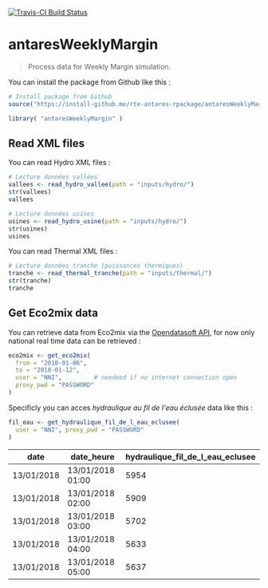 [![Travis-CI Build Status](https://travis-ci.org/rte-antares-rpackage/antaresWeeklyMargin.svg?branch=master)](https://travis-ci.org/rte-antares-rpackage/antaresWeeklyMargin)

# antaresWeeklyMargin


> Process data for Weekly Margin simulation.


You can install the package from Github like this :


```r
# Install package from Github
source("https://install-github.me/rte-antares-rpackage/antaresWeeklyMargin")

library( "antaresWeeklyMargin" )
```


## Read XML files

You can read Hydro XML files :

```r
# Lecture données vallées
vallees <- read_hydro_vallee(path = "inputs/hydro/")
str(vallees)
vallees

# Lecture données usines
usines <- read_hydro_usine(path = "inputs/hydro/")
str(usines)
usines
```

You can read Thermal XML files :
```r
# Lecture données tranche (puissances thermiques)
tranche <- read_thermal_tranche(path = "inputs/thermal/")
str(tranche)
tranche
```


## Get Eco2mix data

You can retrieve data from Eco2mix via the [Opendatasoft API](https://rte-opendata.opendatasoft.com/explore/?sort=modified&q=eco2mix), for now only national real time data can be retrieved :

```r
eco2mix <- get_eco2mix(
  from = "2018-01-06", 
  to = "2018-01-12", 
  user = "NNI",         # needeed if no internet connection open
  proxy_pwd = "PASSWORD"
)
```

Specificly you can acces *hydraulique au fil de l'eau éclusée* data like this :


```r
fil_eau <- get_hydraulique_fil_de_l_eau_eclusee(
  user = "NNI", proxy_pwd = "PASSWORD"
)
```
| date       | date_heure       | hydraulique_fil_de_l_eau_eclusee |
|------------|------------------|----------------------------------|
| 13/01/2018 | 13/01/2018 01:00 | 5954                             |
| 13/01/2018 | 13/01/2018 02:00 | 5909                             |
| 13/01/2018 | 13/01/2018 03:00 | 5702                             |
| 13/01/2018 | 13/01/2018 04:00 | 5633                             |
| 13/01/2018 | 13/01/2018 05:00 | 5637                             |







